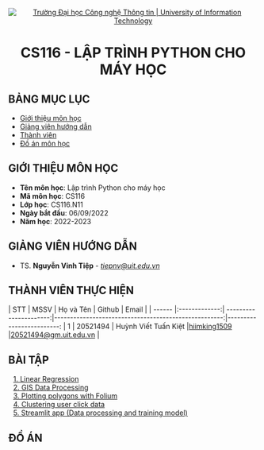 <p align="center">
  <a href="https://www.uit.edu.vn/" title="Trường Đại học Công nghệ Thông tin" style="border: 5;">
    <img src="https://i.imgur.com/WmMnSRt.png" alt="Trường Đại học Công nghệ Thông tin | University of Information Technology">
  </a>
</p>

<!-- Title -->
<h1 align="center"><b>CS116 - LẬP TRÌNH PYTHON CHO MÁY HỌC</b></h1>



## BẢNG MỤC LỤC
* [ Giới thiệu môn học](#gioithieumonhoc)
* [ Giảng viên hướng dẫn](#giangvien)
* [ Thành viên](#thanhvien)
* [ Đồ án môn học](#doan)

## GIỚI THIỆU MÔN HỌC
<a name="gioithieumonhoc"></a>
* **Tên môn học**: Lập trình Python cho máy học
* **Mã môn học**: CS116
* **Lớp học**: CS116.N11
* **Ngày bắt đầu**: 06/09/2022
* **Năm học**: 2022-2023

## GIẢNG VIÊN HƯỚNG DẪN
<a name="giangvien"></a>
* TS. **Nguyễn Vinh Tiệp** - *tiepnv@uit.edu.vn*

## THÀNH VIÊN THỰC HIỆN
<a name="thanhvien"></a>
| STT    | MSSV          | Họ và Tên              | Github                                               | Email                   |
| ------ |:-------------:| ----------------------:|-----------------------------------------------------:|-------------------------:
| 1      | 20521494      | Huỳnh Viết Tuấn Kiệt |[hiimking1509](https://github.com/HiImKing1509)          |20521494@gm.uit.edu.vn   |

## BÀI TẬP
<a href="https://github.com/HiImKing1509/CS116_Python_for_Machine_Learning/tree/master/01_Linear_Regression" style="border: 5; margin-left: 10;">1. Linear Regression</a></br>
<a href="https://github.com/HiImKing1509/CS116_Python_for_Machine_Learning/tree/master/02_GIS_Data_Processing" style="border: 5; margin-left: 10;">2. GIS Data Processing</a></br>
<a href="https://github.com/HiImKing1509/CS116_Python_for_Machine_Learning/tree/master/03_Plotting_polygons_with_Folium" style="border: 5; margin-left: 10;">3. Plotting polygons with Folium</a></br>
<a href="https://github.com/HiImKing1509/CS116_Python_for_Machine_Learning/tree/master/04_%20Clustering_user_click_data" style="border: 5; margin-left: 10;">4. Clustering user click data</a></br>
<a href="https://05-streamlitstreamlit-linear-regressionstreamlit-linea-6qxg1e.streamlitapp.com/" style="border: 5; margin-left: 10;">5. Streamlit app (Data processing and training model)</a>

## ĐỒ ÁN
<a name="doan"></a>
